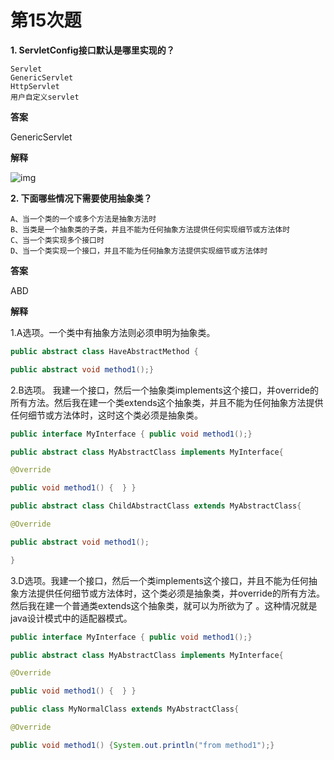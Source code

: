 # 第15次题

**1. ServletConfig接口默认是哪里实现的？**

```
Servlet
GenericServlet
HttpServlet
用户自定义servlet
```

**答案**

GenericServlet

**解释**

![img](E:/%E6%88%91%E7%9A%84%E5%9D%9A%E6%9E%9C%E4%BA%91/OneDrive/%E5%AD%A6%E4%B9%A0/%E7%AC%94%E8%AE%B0/%E5%9B%BE%E7%89%87/note_images/9430388_1508834386231_FE8B1A979ADF6E3C2C114AF3F9CA693C.png)





**2. 下面哪些情况下需要使用抽象类？**

```
A、当一个类的一个或多个方法是抽象方法时
B、当类是一个抽象类的子类，并且不能为任何抽象方法提供任何实现细节或方法体时
C、当一个类实现多个接口时
D、当一个类实现一个接口，并且不能为任何抽象方法提供实现细节或方法体时
```

**答案**

ABD

**解释**

1.A选项。一个类中有抽象方法则必须申明为抽象类。

```java
public abstract class HaveAbstractMethod {

public abstract void method1();}
```



2.B选项。 我建一个接口，然后一个抽象类implements这个接口，并override的所有方法。然后我在建一个类extends这个抽象类，并且不能为任何抽象方法提供任何细节或方法体时，这时这个类必须是抽象类。

```java
public interface MyInterface { public void method1();}

public abstract class MyAbstractClass implements MyInterface{

@Override

public void method1() {  } }

public abstract class ChildAbstractClass extends MyAbstractClass{

@Override

public abstract void method1();

}
```



3.D选项。我建一个接口，然后一个类implements这个接口，并且不能为任何抽象方法提供任何细节或方法体时，这个类必须是抽象类，并override的所有方法。然后我在建一个普通类extends这个抽象类，就可以为所欲为了 。这种情况就是java设计模式中的适配器模式。

```java
public interface MyInterface { public void method1();}

public abstract class MyAbstractClass implements MyInterface{

@Override

public void method1() {  } }

public class MyNormalClass extends MyAbstractClass{

@Override

public void method1() {System.out.println("from method1");}
```





